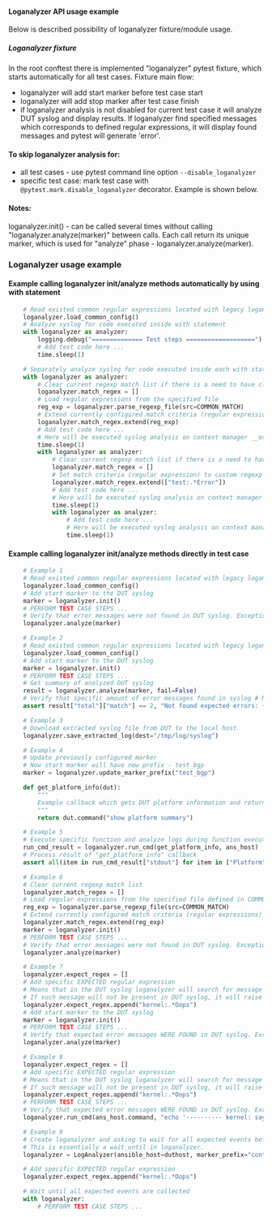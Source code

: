 #### Loganalyzer API usage example

Below is described possibility of loganalyzer fixture/module usage.

##### Loganalyzer fixture
In the root conftest there is implemented "loganalyzer" pytest fixture, which starts automatically for all test cases.
Fixture main flow:
- loganalyzer will add start marker before test case start
- loganalyzer will add stop marker after test case finish
- if loganalyzer analysis is not disabled for current test case it will analyze DUT syslog and display results.
If loganalyzer find specified messages which corresponds to defined regular expressions, it will display found messages and pytest will generate 'error'.

#### To skip loganalyzer analysis for:
- all test cases - use pytest command line option ```--disable_loganalyzer```
- specific test case: mark test case with ```@pytest.mark.disable_loganalyzer``` decorator. Example is shown below.


#### Notes:
loganalyzer.init() - can be called several times without calling "loganalyzer.analyze(marker)" between calls. Each call return its unique marker, which is used for "analyze" phase - loganalyzer.analyze(marker).


### Loganalyzer usage example

#### Example calling loganalyzer init/analyze methods automatically by using with statement
```python
    # Read existed common regular expressions located with legacy loganalyzer module
    loganalyzer.load_common_config()
    # Analyze syslog for code executed inside with statement
    with loganalyzer as analyzer:
        logging.debug("============== Test steps ===================")
        # Add test code here ...
        time.sleep(1)

    # Separately analyze syslog for code executed inside each with statement
    with loganalyzer as analyzer:
        # Clear current regexp match list if there is a need to have clear configuration
        loganalyzer.match_regex = []
        # Load regular expressions from the specified file
        reg_exp = loganalyzer.parse_regexp_file(src=COMMON_MATCH)
        # Extend currently configured match criteria (regular expressions) with data read from "COMMON_MATCH" file
        loganalyzer.match_regex.extend(reg_exp)
        # Add test code here ...
        # Here will be executed syslog analysis on context manager __exit__
        time.sleep(1)
        with loganalyzer as analyzer:
            # Clear current regexp match list if there is a need to have clear configuration
            loganalyzer.match_regex = []
            # Set match criteria (regular expression) to custom regexp - "test:.*Error"
            loganalyzer.match_regex.extend(["test:.*Error"])
            # Add test code here ...
            # Here will be executed syslog analysis on context manager __exit__
            time.sleep(1)
            with loganalyzer as analyzer:
                # Add test code here ...
                # Here will be executed syslog analysis on context manager __exit__
                time.sleep(1)
```

#### Example calling loganalyzer init/analyze methods directly in test case
```python
    # Example 1
    # Read existed common regular expressions located with legacy loganalyzer module
    loganalyzer.load_common_config()
    # Add start marker to the DUT syslog
    marker = loganalyzer.init()
    # PERFORM TEST CASE STEPS ...
    # Verify that error messages were not found in DUT syslog. Exception will be raised if in DUT syslog will be found messages which fits regexp defined in COMMON_MATCH
    loganalyzer.analyze(marker)

    # Example 2
    # Read existed common regular expressions located with legacy loganalyzer module
    loganalyzer.load_common_config()
    # Add start marker to the DUT syslog
    marker = loganalyzer.init()
    # PERFORM TEST CASE STEPS ...
    # Get summary of analyzed DUT syslog
    result = loganalyzer.analyze(marker, fail=False)
    # Verify that specific amount of error messages found in syslog # Negative test case
    assert result["total"]["match"] == 2, "Not found expected errors: {}".format(result)

    # Example 3
    # Download extracted syslog file from DUT to the local host
    loganalyzer.save_extracted_log(dest="/tmp/log/syslog")

    # Example 4
    # Update previously configured marker
    # Now start marker will have new prefix - test_bgp
    marker = loganalyzer.update_marker_prefix("test_bgp")

    def get_platform_info(dut):
        """
        Example callback which gets DUT platform information and returns obtained string
        """
        return dut.command("show platform summary")

    # Example 5
    # Execute specific function and analyze logs during function execution
    run_cmd_result = loganalyzer.run_cmd(get_platform_info, ans_host)
    # Process result of "get_platform_info" callback
    assert all(item in run_cmd_result["stdout"] for item in ["Platform", "HwSKU", "ASIC"]) is True, "Unexpected output returned after command execution: {}".format(run_cmd_result)

    # Example 6
    # Clear current regexp match list
    loganalyzer.match_regex = []
    # Load regular expressions from the specified file defined in COMMON_MATCH variable
    reg_exp = loganalyzer.parse_regexp_file(src=COMMON_MATCH)
    # Extend currently configured match criteria (regular expressions) with data read from "COMMON_MATCH" file
    loganalyzer.match_regex.extend(reg_exp)
    marker = loganalyzer.init()
    # PERFORM TEST CASE STEPS ...
    # Verify that error messages were not found in DUT syslog. Exception will be raised if in DUT syslog will be found messages which fits regexp defined in COMMON_MATCH
    loganalyzer.analyze(marker)

    # Example 7
    loganalyzer.expect_regex = []
    # Add specific EXPECTED regular expression
    # Means that in the DUT syslog loganalyzer will search for message which matches with "kernel:.*Oops" regular expression
    # If such message will not be present in DUT syslog, it will raise exception
    loganalyzer.expect_regex.append("kernel:.*Oops")
    # Add start marker to the DUT syslog
    marker = loganalyzer.init()
    # PERFORM TEST CASE STEPS ...
    # Verify that expected error messages WERE FOUND in DUT syslog. Exception will be raised if in DUT syslog will NOT be found messages which fits to "kernel:.*Oops" regular expression
    loganalyzer.analyze(marker)

    # Example 8
    loganalyzer.expect_regex = []
    # Add specific EXPECTED regular expression
    # Means that in the DUT syslog loganalyzer will search for message which matches with "kernel:.*Oops" regular expression
    # If such message will not be present in DUT syslog, it will raise exception
    loganalyzer.expect_regex.append("kernel:.*Oops")
    # PERFORM TEST CASE STEPS ...
    # Verify that expected error messages WERE FOUND in DUT syslog. Exception will be raised if in DUT syslog will NOT be found messages which fits to "kernel:.*Oops" regular expression
    loganalyzer.run_cmd(ans_host.command, "echo '---------- kernel: says Oops --------------' >> /var/log/syslog")

    # Example 9
    # Create loganalyzer and asking to wait for all expected events before proceeding.
    # This is essentially a wait_until in loganalyzer.
    loganalyzer = LogAnalyzer(ansible_host=duthost, marker_prefix="container_checker_{}".format(container_name), wait_expected_events=True, wait_timeout=180, wait_interval=15)

    # Add specific EXPECTED regular expression
    loganalyzer.expect_regex.append("kernel:.*Oops")

    # Wait until all expected events are collected
    with loganalyzer:
        # PERFORM TEST CASE STEPS ...
```
